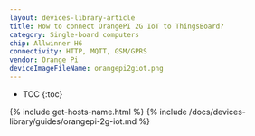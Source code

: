 ```yaml
---
layout: devices-library-article
title: How to connect OrangePI 2G IoT to ThingsBoard?
category: Single-board computers
chip: Allwinner H6
connectivity: HTTP, MQTT, GSM/GPRS
vendor: Orange Pi
deviceImageFileName: orangepi2giot.png
---
```


* TOC
{:toc}

{% include get-hosts-name.html %}
{% include /docs/devices-library/guides/orangepi-2g-iot.md %}